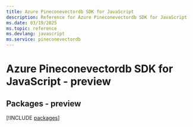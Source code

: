 ```yaml
---
title: Azure Pineconevectordb SDK for JavaScript
description: Reference for Azure Pineconevectordb SDK for JavaScript
ms.date: 03/19/2025
ms.topic: reference
ms.devlang: javascript
ms.service: pineconevectordb
---
```

# Azure Pineconevectordb SDK for JavaScript - preview
## Packages - preview
[!INCLUDE [packages](pineconevectordb-index.md)]